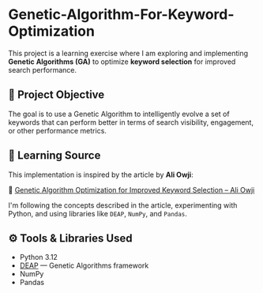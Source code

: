 # Genetic-Algorithm-For-Keyword-Optimization

This project is a learning exercise where I am exploring and implementing **Genetic Algorithms (GA)** to optimize **keyword selection** for improved search performance.

## 📌 Project Objective

The goal is to use a Genetic Algorithm to intelligently evolve a set of keywords that can perform better in terms of search visibility, engagement, or other performance metrics.

## 📖 Learning Source

This implementation is inspired by the article by **Ali Owji**:

🔗 [Genetic Algorithm Optimization for Improved Keyword Selection – Ali Owji](https://www.linkedin.com/pulse/genetic-algorithm-optimization-improved-keyword-selection-ali-owji/?trackingId=eBKCb4M6RPqh7spGWCK52A%3D%3D)

I'm following the concepts described in the article, experimenting with Python, and using libraries like `DEAP`, `NumPy`, and `Pandas`.

## ⚙️ Tools & Libraries Used

- Python 3.12
- [DEAP](https://deap.readthedocs.io/en/master/) — Genetic Algorithms framework
- NumPy
- Pandas